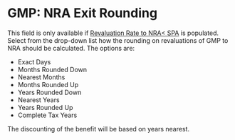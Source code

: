 # GMP: NRA Exit Rounding

This field is only available if [Revaluation Rate to NRA&lt;
SPA](deferreds_basis+presparev.md) is populated. Select from the
drop-down list how the rounding on revaluations of GMP to NRA should be
calculated. The options are:

-   Exact Days
-   Months Rounded Down
-   Nearest Months
-   Months Rounded Up
-   Years Rounded Down
-   Nearest Years
-   Years Rounded Up
-   Complete Tax Years

The discounting of the benefit will be based on years nearest.
